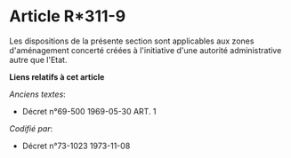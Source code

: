 # Article R*311-9

Les dispositions de la présente section sont applicables aux zones d'aménagement concerté créées à l'initiative d'une
autorité administrative autre que l'Etat.

**Liens relatifs à cet article**

_Anciens textes_:

  - Décret n°69-500 1969-05-30 ART. 1

_Codifié par_:

  - Décret n°73-1023 1973-11-08
